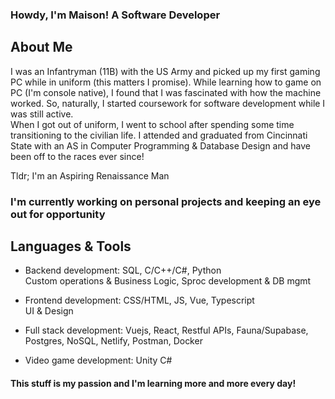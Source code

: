 ### Howdy, I'm Maison! A Software Developer
<h2>About Me</h2>

<p>I was an Infantryman (11B) with the US Army and picked up my first gaming PC while in uniform (this matters I promise). While learning how to game on PC (I'm console native), I found that I was fascinated with how the machine worked. 
So, naturally, I started coursework for software development while I was still active.<br>
When I got out of uniform, I went to school after spending some time transitioning to the civilian life.
I attended and graduated from Cincinnati State with an AS in Computer Programming & Database Design and have been off to the races ever since! 
</p>
<p>Tldr; I'm an Aspiring Renaissance Man </p>

<h3>I'm currently working on personal projects and keeping an eye out for opportunity</h3>

<h2>Languages & Tools</h2>

- Backend development: SQL, C/C++/C#, Python <br> Custom operations & Business Logic, Sproc development & DB mgmt

- Frontend development: CSS/HTML, JS, Vue, Typescript <br> UI & Design

- Full stack development: Vuejs, React, Restful APIs, Fauna/Supabase, Postgres, NoSQL, Netlify, Postman, Docker <br>

- Video game development: Unity C#
  
<h4>This stuff is my passion and I'm learning more and more every day!</h4>
<!--
**Maison-A/Maison-A** is a ✨ _special_ ✨ repository because its `README.md` (this file) appears on your GitHub profile.

Here are some ideas to get you started:

- 🔭 I’m currently working on ...
- 🌱 I’m currently learning ...
- 👯 I’m looking to collaborate on ...
- 🤔 I’m looking for help with ...
- 💬 Ask me about ...
- 📫 How to reach me: ...
- 😄 Pronouns: ...
- ⚡ Fun fact: ...
-->
